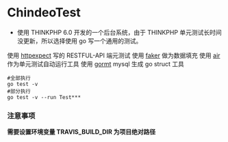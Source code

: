 # ChindeoTest

- 使用 THINKPHP 6.0 开发的一个后台系统，由于  THINKPHP 单元测试长时间没更新，所以选择使用 go 写一个通用的测试。

使用 [httpexpect](https://github.com/gavv/httpexpect) 写的 RESTFUL-API 端元测试
使用 [faker](https://github.com/azumads/faker) 做为数据填充
使用 [air](https://github.com/cosmtrek/air) 作为单元测试自动运行工具
使用 [gormt](https://github.com/xxjwxc/gormt) mysql 生成 go struct 工具

```shell script
#全部执行
go test -v 
#部分执行
go test -v --run Test***
```

### 注意事项
**需要设置环境变量 TRAVIS_BUILD_DIR 为项目绝对路径**

